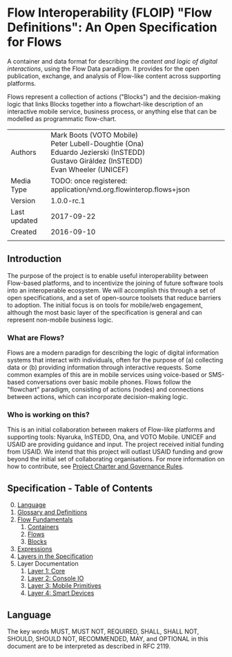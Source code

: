 # Flow Interoperability (FLOIP) "Flow Definitions": An Open Specification for Flows

A container and data format for describing the *content and logic of digital interactions*, using the Flow Data paradigm. It provides for the open publication, exchange, and analysis of Flow-like content across supporting platforms. 

Flows represent a collection of actions ("Blocks") and the decision-making logic that links Blocks together into a flowchart-like description of an interactive mobile service, business process, or anything else that can be modelled as programmatic flow-chart.

<table>
  <tr>
    <td>Authors</td>
    <td>Mark Boots (VOTO Mobile)<br>
Peter Lubell-Doughtie (Ona)<br>
Eduardo Jezierski (InSTEDD)<br>
Gustavo Giráldez (InSTEDD)<br>
Evan Wheeler (UNICEF)
  </tr>
  <tr>
    <td>Media Type</td>
    <td>TODO: once registered:
application/vnd.org.flowinterop.flows+json</td>
  </tr>
  <tr>
    <td>Version</td>
    <td>1.0.0-rc.1</td>
  </tr>
  <tr>
    <td>Last updated</td>
    <td>2017-09-22</td>
  </tr>
  <tr>
    <td>Created</td>
    <td>2016-09-10</td>
  </tr>
  <tr>
    <td></td>
    <td></td>
  </tr>
</table>

## Introduction

The purpose of the project is to enable useful interoperability between Flow-based platforms, and to incentivize the joining of future software tools into an interoperable ecosystem.  We will accomplish this through a set of open specifications, and a set of open-source toolsets that reduce barriers to adoption.  The initial focus is on tools for mobile/web engagement, although the most basic layer of the specification is general and can represent non-mobile business logic.

### What are Flows?

Flows are a modern paradign for describing the logic of digital information systems that interact with individuals, often for the purpose of (a) collecting data or (b) providing information through interactive requests.  Some common examples of this are in mobile services using voice-based or SMS-based conversations over basic mobile phones. Flows follow the "flowchart" paradigm, consisting of actions (nodes) and connections between actions, which can incorporate decision-making logic.

### Who is working on this?

This is an initial collaboration between makers of Flow-like platforms and supporting tools: Nyaruka, InSTEDD, Ona, and VOTO Mobile.  UNICEF and USAID are providing guidance and input.  The project received initial funding from USAID. We intend that this project will outlast USAID funding and grow beyond the initial set of collaborating organisations. For more information on how to contribute, see [Project Charter and Governance Rules](charter.md).

## Specification - Table of Contents

0. [Language](#language)
1. [Glossary and Definitions](fundamentals/glossary.md)
2. [Flow Fundamentals](fundamentals/flows.md)
    1. [Containers](fundamentals/flows.md#containers)
    2. [Flows](fundamentals/flows.md#flows)
    3. [Blocks](fundamentals/flows.md#blocks)
3. [Expressions](fundamentals/expressions.md)
4. [Layers in the Specification](layers.md)
5. Layer Documentation
    1. [Layer 1: Core](layers/layer1/blocks.md)
    2. [Layer 2: Console IO](layers/layer2/blocks.md)
    3. [Layer 3: Mobile Primitives](layers/layer3/blocks.md)
    4. [Layer 4: Smart Devices](layers/layer4/blocks.md)

## Language

The key words MUST, MUST NOT, REQUIRED, SHALL, SHALL NOT, SHOULD, SHOULD NOT, RECOMMENDED, MAY, and OPTIONAL in this document are to be interpreted as described in RFC 2119.
